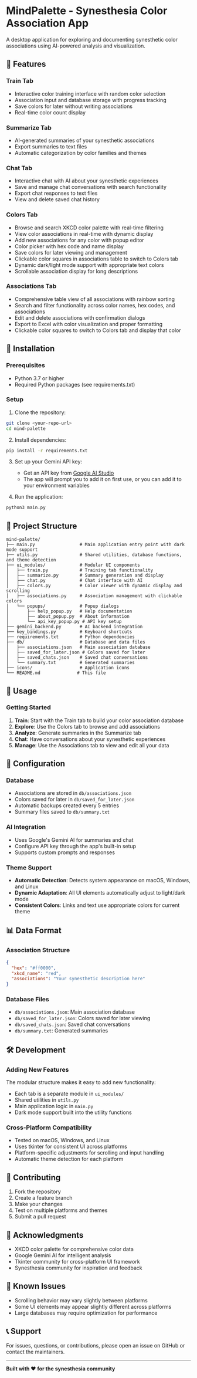 # MindPalette - Synesthesia Color Association App

A desktop application for exploring and documenting synesthetic color associations using AI-powered analysis and visualization.

## 🌈 Features

### **Train Tab**
- Interactive color training interface with random color selection
- Association input and database storage with progress tracking
- Save colors for later without writing associations
- Real-time color count display

### **Summarize Tab**
- AI-generated summaries of your synesthetic associations
- Export summaries to text files
- Automatic categorization by color families and themes

### **Chat Tab**
- Interactive chat with AI about your synesthetic experiences
- Save and manage chat conversations with search functionality
- Export chat responses to text files
- View and delete saved chat history

### **Colors Tab**
- Browse and search XKCD color palette with real-time filtering
- View color associations in real-time with dynamic display
- Add new associations for any color with popup editor
- Color picker with hex code and name display
- Save colors for later viewing and management
- Clickable color squares in associations table to switch to Colors tab
- Dynamic dark/light mode support with appropriate text colors
- Scrollable association display for long descriptions

### **Associations Tab**
- Comprehensive table view of all associations with rainbow sorting
- Search and filter functionality across color names, hex codes, and associations
- Edit and delete associations with confirmation dialogs
- Export to Excel with color visualization and proper formatting
- Clickable color squares to switch to Colors tab and display that color

## 🚀 Installation

### Prerequisites
- Python 3.7 or higher
- Required Python packages (see requirements.txt)

### Setup
1. Clone the repository:
```bash
git clone <your-repo-url>
cd mind-palette
```

2. Install dependencies:
```bash
pip install -r requirements.txt
```

3. Set up your Gemini API key:
   - Get an API key from [Google AI Studio](https://aistudio.google.com/app/apikey)
   - The app will prompt you to add it on first use, or you can add it to your environment variables

4. Run the application:
```bash
python3 main.py
```

## 📁 Project Structure

```
mind-palette/
├── main.py                 # Main application entry point with dark mode support
├── utils.py                # Shared utilities, database functions, and theme detection
├── ui_modules/             # Modular UI components
│   ├── train.py            # Training tab functionality
│   ├── summarize.py        # Summary generation and display
│   ├── chat.py             # Chat interface with AI
│   ├── colors.py           # Color viewer with dynamic display and scrolling
│   ├── associations.py     # Association management with clickable colors
│   └── popups/             # Popup dialogs
│       ├── help_popup.py   # Help documentation
│       ├── about_popup.py  # About information
│       └── api_key_popup.py # API key setup
├── gemini_backend.py       # AI backend integration
├── key_bindings.py         # Keyboard shortcuts
├── requirements.txt        # Python dependencies
├── db/                     # Database and data files
│   ├── associations.json   # Main association database
│   ├── saved_for_later.json # Colors saved for later
│   ├── saved_chats.json    # Saved chat conversations
│   └── summary.txt         # Generated summaries
├── icons/                  # Application icons
└── README.md              # This file
```

## 🎨 Usage

### Getting Started
1. **Train**: Start with the Train tab to build your color association database
2. **Explore**: Use the Colors tab to browse and add associations
3. **Analyze**: Generate summaries in the Summarize tab
4. **Chat**: Have conversations about your synesthetic experiences
5. **Manage**: Use the Associations tab to view and edit all your data

## 🔧 Configuration

### Database
- Associations are stored in `db/associations.json`
- Colors saved for later in `db/saved_for_later.json`
- Automatic backups created every 5 entries
- Summary files saved to `db/summary.txt`

### AI Integration
- Uses Google's Gemini AI for summaries and chat
- Configure API key through the app's built-in setup
- Supports custom prompts and responses

### Theme Support
- **Automatic Detection**: Detects system appearance on macOS, Windows, and Linux
- **Dynamic Adaptation**: All UI elements automatically adjust to light/dark mode
- **Consistent Colors**: Links and text use appropriate colors for current theme

## 📊 Data Format

### Association Structure
```json
{
  "hex": "#ff0000",
  "xkcd_name": "red",
  "associations": "Your synesthetic description here"
}
```

### Database Files
- `db/associations.json`: Main association database
- `db/saved_for_later.json`: Colors saved for later viewing
- `db/saved_chats.json`: Saved chat conversations
- `db/summary.txt`: Generated summaries

## 🛠️ Development

### Adding New Features
The modular structure makes it easy to add new functionality:
- Each tab is a separate module in `ui_modules/`
- Shared utilities in `utils.py`
- Main application logic in `main.py`
- Dark mode support built into the utility functions

### Cross-Platform Compatibility
- Tested on macOS, Windows, and Linux
- Uses tkinter for consistent UI across platforms
- Platform-specific adjustments for scrolling and input handling
- Automatic theme detection for each platform

## 🤝 Contributing

1. Fork the repository
2. Create a feature branch
3. Make your changes
4. Test on multiple platforms and themes
5. Submit a pull request

## 🙏 Acknowledgments

- XKCD color palette for comprehensive color data
- Google Gemini AI for intelligent analysis
- Tkinter community for cross-platform UI framework
- Synesthesia community for inspiration and feedback

## 🐛 Known Issues

- Scrolling behavior may vary slightly between platforms
- Some UI elements may appear slightly different across platforms
- Large databases may require optimization for performance

## 📞 Support

For issues, questions, or contributions, please open an issue on GitHub or contact the maintainers.

---

**Built with ❤️ for the synesthesia community** 
